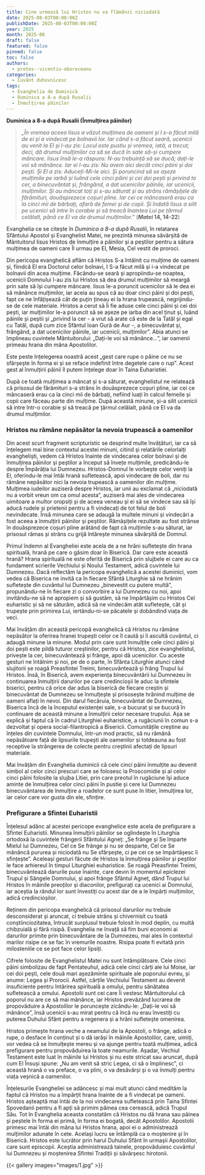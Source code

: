 ```yaml
---
title: Cine urmează lui Hristos nu va flămânzi niciodată
date: 2025-08-03T00:00:00Z
publishDate: 2025-08-03T00:00:00Z
year: 2025
month: 2025-08
draft: false
featured: false
pinned: false
toc: false
authors:
  - protos--vicentiu-oboroceanu
categories:
  - Cuvânt duhovnicesc
tags:
  - Evanghelia de Duminică
  - Duminica a 8-a după Rusalii
  - Înmulțirea pâinilor 
---
```

**Duminica a 8-a după Rusalii (Înmulțirea pâinilor)**

> _„În vremea aceea Iisus a văzut mulțimea de oameni și I s-a făcut milă de ei și a vindecat pe bolnavii lor. Iar când s-a făcut seară, ucenicii au venit la El și I-au zis: Locul este pustiu și vremea, iată, a trecut; deci, dă drumul mulțimilor ca să se ducă în sate să-și cumpere mâncare. Iisus însă le-a răspuns: N-au trebuință să se ducă; dați-le voi să mănânce. Iar ei I-au zis: Nu avem aici decât cinci pâini și doi pești. Și El a zis: Aduceți-Mi-le aici. Și poruncind să se așeze mulțimile pe iarbă și luând cele cinci pâini și cei doi pești și privind la cer, a binecuvântat și, frângând, a dat ucenicilor pâinile, iar ucenicii, mulțimilor. Și au mâncat toți și s-au săturat și au strâns rămășițele de fărâmituri, douăsprezece coșuri pline. Iar cei ce mâncaseră erau ca la cinci mii de bărbați, afară de femei și de copii. Și îndată Iisus a silit pe ucenici să intre în corabie și să treacă înaintea Lui pe țărmul celălalt, până ce El va da drumul mulțimilor.”_ (**_Matei_ 14, 14-22**)

Evanghelia ce se citește în _Duminica a 8-a după Rusalii_, în relatarea Sfântului Apostol și Evanghelist Matei, ne prezintă minunea săvârșită de Mântuitorul Iisus Hristos de înmulțire a pâinilor și a peștilor pentru a sătura mulțimea de oameni care Îl urmau pe El, Mesia, Cel vestit de proroci.

Din pericopa evanghelică aflăm că Hristos S-a întâlnit cu mulțime de oameni și, fiindcă El era Doctorul celor bolnavi, I S-a făcut milă și i-a vindecat pe bolnavii din acea mulțime. Făcându-se seară și apropiindu-se noaptea, ucenicii Domnului I-au zis lui Hristos să dea drumul mulțimilor să meargă prin sate să își cumpere mâncare. Iisus le-a poruncit ucenicilor să le dea ei să mănânce mulțimilor, iar aceia au spus că au doar cinci pâini și doi pești, fapt ce ne înfățișează cât de puțin țineau ei la hrana trupească, negrijindu-se de cele materiale. Hristos a cerut să Îi fie aduse cele cinci pâini și cei doi pești, iar mulțimilor le-a poruncit să se așeze pe iarba din acel ținut și, luând pâinile și peștii și „privind la cer - a vrut să arate că este de la Tatăl și egal cu Tatăl, după cum zice Sfântul Ioan Gură de Aur -, a binecuvântat și, frângând, a dat ucenicilor pâinile, iar ucenicii, mulțimilor”. Abia atunci se împlineau cuvintele Mântuitorului: „Dați-le voi să mănânce…”, iar oamenii primeau hrana din mâna Apostolilor.

Este peste înțelegerea noastră acest „gest care rupe o pâine ce nu se sfârșește în forma ei și se reface indefinit între degetele care o rup”. Acest gest al înmulțirii pâinii îl putem înțelege doar în Taina Euharistiei.

După ce toată mulțimea a mâncat și s-a săturat, evanghelistul ne relatează că prisosul de fărâmituri s-a strâns în douăsprezece coșuri pline, iar cei ce mâncaseră erau ca la cinci mii de bărbați, nefiind luați în calcul femeile și copii care făceau parte din mulțime. După această minune, și-a silit ucenicii să intre într-o corabie și să treacă pe țărmul celălalt, până ce El va da drumul mulțimilor.

### Hristos nu rămâne nepăsător la nevoia trupească a oamenilor

Din acest scurt fragment scripturistic se desprind multe învățături, iar ca să înțelegem mai bine contextul acestei minuni, citind și relatările celorlalți evangheliști, vedem că Hristos înainte de vindecarea celor bolnavi și de înmulțirea pâinilor și peștilor a început să învețe mulțimile, predicându-le despre Împărăția lui Dumnezeu. Hristos-Domnul le vorbește celor veniți la El, oferindu-le mai întâi hrană sufletească, apoi vindecare de boli, dar nu rămâne nepăsător nici la nevoia trupească a oamenilor din mulțime. Mulțimea iudeilor auziseră despre Hristos, iar unii au exclamat că „niciodată nu a vorbit vreun om ca omul acesta”, auziseră mai ales de vindecarea uimitoare a multor oropsiți și de aceea veneau și ei să se vindece sau să își aducă rudele și prietenii pentru a fi vindecați de tot felul de boli nevindecate. Însă minunea care se adaugă la multele minuni și vindecări a fost aceea a înmulțirii pâinilor și peștilor. Rămășițele rezultate au fost strânse în douăsprezece coșuri pline arătând de fapt că mulțimile s-au săturat, iar prisosul rămas și strâns cu grijă întărește minunea săvârșită de Domnul.

Primul îndemn al Evangheliei este acela de a ne hrăni sufletește din hrana spirituală, hrană pe care o găsim doar în Biserică. Dar care este această hrană? Hrana spirituală ne este oferită de Biserică prin slujbele ei care au ca fundament scrierile Vechiului și Noului Testament, adică cuvintele lui Dumnezeu. Dacă reflectăm la pericopa evanghelică a acestei duminici, vom vedea că Biserica ne invită ca în fiecare Sfântă Liturghie să ne hrănim sufletește din cuvântul lui Dumnezeu „binevestit cu putere multă”, propunându-ne în fiecare zi o convorbire a lui Dumnezeu cu noi, apoi invitându-ne să ne apropiem și să gustăm, să ne împărtășim cu Hristos Cel euharistic și să ne săturăm, adică să ne vindecăm atât sufletește, cât și trupește prin primirea Lui, iertându-ni-se păcatele și dobândind viața de veci.

Mai învățăm din această pericopă evanghelică că Hristos nu rămâne nepăsător la oferirea hranei trupești celor ce îl caută și îi ascultă cuvântul, ci adaugă minune la minune. Modul prin care sunt înmulțite cele cinci pâini și doi pești este pildă tuturor creștinilor, pentru că Hristos, zice evanghelistul, privește la cer, binecuvântează și frânge, apoi dă ucenicilor. Cu aceste gesturi ne întâlnim și noi, pe de o parte, în Sfânta Liturghie atunci când slujitorii se roagă Preasfintei Treimi, binecuvântează și frâng Trupul lui Hristos. Însă, în Biserică, avem experiența binecuvântării lui Dumnezeu în continuarea înmulțirii darurilor pe care credincioșii le aduc la sfintele biserici, pentru că orice dar adus la biserică de fiecare creștin și binecuvântat de Dumnezeu se înmulțește și prisosește hrănind mulțime de oameni aflați în nevoi. Din darul fiecăruia, binecuvântat de Dumnezeu, Biserica încă de la începutul existenței sale, s-a bucurat și se bucură în continuare de această minune a înmulțirii celor necesare trupului. Așa se explică și faptul că în cadrul Liturghiei euharistice, a rugăciunii în comun s-a dezvoltat și opera social-filantropică a Bisericii. Comunitățile creștine au înțeles din cuvintele Domnului, într-un mod practic, să nu rămână nepăsătoare față de lipsurile trupești ale oamenilor și totdeauna au fost receptive la strângerea de colecte pentru creștinii afectați de lipsuri materiale.

Mai învățăm din Evanghelia duminicii că cele cinci pâini înmulțite au devenit simbol al celor cinci prescuri care se folosesc la Proscomidie și al celor cinci pâini folosite la slujba Litiei, prin care preotul în rugăciune își aduce aminte de înmulțirea celor cinci pâini în pustie și cere lui Dumnezeu binecuvântarea de înmulțire a roadelor ce sunt puse în litier, înmulțirea lor, iar celor care vor gusta din ele, sfințire.

### Prefigurare a Sfintei Euharistii

Înțelesul adânc al acestei pericope evanghelice este acela de prefigurare a Sfintei Euharistii. Minunea înmulțirii pâinilor se oglindește în Liturghia ortodoxă la cuvintele frângerii Sfântului Agneț: „Se frânge și Se împarte Mielul lui Dumnezeu, Cel ce Se frânge și nu se desparte, Cel ce Se mănâncă pururea și niciodată nu Se sfârșește, ci pe cei ce se împărtășesc îi sfințește”. Aceleași gesturi făcute de Hristos la înmulțirea pâinilor și peștilor le face arhiereul în timpul Liturghiei euharistice. Se roagă Preasfintei Treimi, binecuvântează darurile puse înainte, care devin în momentul epiclezei Trupul și Sângele Domnului, și apoi frânge Sfântul Agneț, dând Trupul lui Hristos în mâinile preoților și diaconilor, prefigurați ca ucenici ai Domnului, iar aceștia la rândul lor sunt învestiți cu acest dar de a le împărți mulțimilor, adică credincioșilor.

Reținem din pericopa evanghelică că prisosul darurilor nu trebuie desconsiderat și aruncat, ci trebuie strâns și chivernisit cu toată conștiinciozitatea, întrucât surplusul trebuie folosit în mod deplin, cu multă chibzuială și fără risipă. Evanghelia ne învață să fim buni economi ai darurilor primite prin binecuvântare de la Dumnezeu, mai ales în contextul marilor risipe ce se fac în vremurile noastre. Risipa poate fi evitată prin milosteniile ce se pot face celor lipsiți.

Cifrele folosite de Evanghelistul Matei nu sunt întâmplătoare. Cele cinci pâini simbolizau de fapt Pentateuhul, adică cele cinci cărți ale lui Moise, iar cei doi pești, cele două mari așezăminte spirituale ale poporului evreu, și anume: Legea și Prorocii. Astfel, cărțile Vechiului Testament au devenit insuficiente pentru întărirea spirituală a omului, pentru sănătatea sufletească a omului. Apostolii sunt cei care Îi vestesc Mântuitorului că poporul nu are ce să mai mănânce, iar Hristos prevăzând lucrarea de propovăduire a Apostolilor le poruncește zicându-le: „Dați-le voi să mănânce”, însă ucenicii s-au mirat pentru că încă nu erau învestiți cu puterea Duhului Sfânt pentru a regenera și a hrăni sufletește omenirea.

Hristos primește hrana veche a neamului de la Apostoli, o frânge, adică o rupe, o desface în conținut și o dă iarăși în mâinile Apostolilor, care, uimiți, vor vedea că se înmulțește mereu și va ajunge pentru toată mulțimea, adică prefigurare pentru propovăduirea la toate neamurile. Așadar, Vechiul Testament este luat în mâinile lui Hristos și nu este stricat sau aruncat, după cum El Însuși spune: „Nu am venit să stric Legea, ci să o împlinesc”, ci această hrană o va preface, o va plini, o va desăvârși și o va înmulți pentru viața veșnică a oamenilor.

Înțelesurile Evangheliei se adâncesc și mai mult atunci când medităm la faptul că Hristos nu a împărțit hrana înainte de a fi vindecat pe oameni. Hristos așteaptă mai întâi de la noi vindecarea sufletească prin Taina Sfintei Spovedanii pentru a fi apți să primim pâinea cea cerească, adică Trupul Său. Tot în Evanghelia aceasta constatăm că Hristos nu dă hrana sau pâinea și peștele în forma ei primă, în forma ei bogată, decât Apostolilor. Apostolii primesc mai întâi din mâna lui Hristos hrana, apoi ei o administrează mulțimilor adunate în cete. Același lucru se întâmplă ca o moștenire și în Biserică. Hristos este lucrător prin harul Duhului Sfânt în urmașii Apostolilor, care sunt episcopii. Aceștia administrează tainele, propovăduiesc cuvântul lui Dumnezeu și moștenirea Sfintei Tradiții și săvârșesc hirotonii.

{{< gallery images="images/1.jpg" >}}